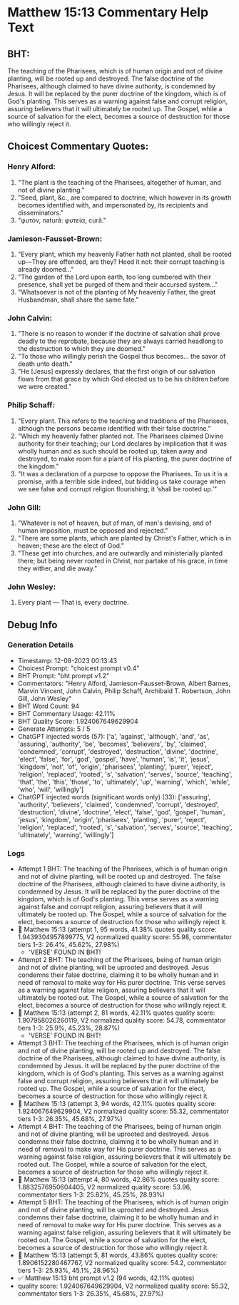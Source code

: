 # Matthew 15:13 Commentary Help Text

## BHT:
The teaching of the Pharisees, which is of human origin and not of divine planting, will be rooted up and destroyed. The false doctrine of the Pharisees, although claimed to have divine authority, is condemned by Jesus. It will be replaced by the purer doctrine of the kingdom, which is of God's planting. This serves as a warning against false and corrupt religion, assuring believers that it will ultimately be rooted up. The Gospel, while a source of salvation for the elect, becomes a source of destruction for those who willingly reject it.

## Choicest Commentary Quotes:
### Henry Alford:
1. "The plant is the teaching of the Pharisees, altogether of human, and not of divine planting."
2. "Seed, plant, &c., are compared to doctrine, which however in its growth becomes identified with, and impersonated by, its recipients and disseminators."
3. "φυτόν, naturâ: φυτεία, curâ."

### Jamieson-Fausset-Brown:
1. "Every plant, which my heavenly Father hath not planted, shall be rooted up—They are offended, are they? Heed it not: their corrupt teaching is already doomed..."
2. "The garden of the Lord upon earth, too long cumbered with their presence, shall yet be purged of them and their accursed system..."
3. "Whatsoever is not of the planting of My heavenly Father, the great Husbandman, shall share the same fate."

### John Calvin:
1. "There is no reason to wonder if the doctrine of salvation shall prove deadly to the reprobate, because they are always carried headlong to the destruction to which they are doomed."
2. "To those who willingly perish the Gospel thus becomes... the savor of death unto death."
3. "He [Jesus] expressly declares, that the first origin of our salvation flows from that grace by which God elected us to be his children before we were created."

### Philip Schaff:
1. "Every plant. This refers to the teaching and traditions of the Pharisees, although the persons became identified with their false doctrine."
2. "Which my heavenly father planted not. The Pharisees claimed Divine authority for their teaching; our Lord declares by implication that it was wholly human and as such should be rooted up, taken away and destroyed, to make room for a plant of His planting, the purer doctrine of the kingdom."
3. "It was a declaration of a purpose to oppose the Pharisees. To us it is a promise, with a terrible side indeed, but bidding us take courage when we see false and corrupt religion flourishing; it ‘shall be rooted up.’"

### John Gill:
1. "Whatever is not of heaven, but of man, of man's devising, and of human imposition, must be opposed and rejected."
2. "There are some plants, which are planted by Christ's Father, which is in heaven; these are the elect of God."
3. "These get into churches, and are outwardly and ministerially planted there; but being never rooted in Christ, nor partake of his grace, in time they wither, and die away."

### John Wesley:
1. Every plant — That is, every doctrine.



## Debug Info
### Generation Details
- Timestamp: 12-08-2023 00:13:43
- Choicest Prompt: "choicest prompt v0.4"
- BHT Prompt: "bht prompt v1.2"
- Commentators: "Henry Alford, Jamieson-Fausset-Brown, Albert Barnes, Marvin Vincent, John Calvin, Philip Schaff, Archibald T. Robertson, John Gill, John Wesley"
- BHT Word Count: 94
- BHT Commentary Usage: 42.11%
- BHT Quality Score: 1.924067649629904
- Generate Attempts: 5 / 5
- ChatGPT injected words (57):
	['a', 'against', 'although', 'and', 'as', 'assuring', 'authority', 'be', 'becomes', 'believers', 'by', 'claimed', 'condemned', 'corrupt', 'destroyed', 'destruction', 'divine', 'doctrine', 'elect', 'false', 'for', 'god', 'gospel', 'have', 'human', 'is', 'it', 'jesus', 'kingdom', 'not', 'of', 'origin', 'pharisees', 'planting', 'purer', 'reject', 'religion', 'replaced', 'rooted', 's', 'salvation', 'serves', 'source', 'teaching', 'that', 'the', 'this', 'those', 'to', 'ultimately', 'up', 'warning', 'which', 'while', 'who', 'will', 'willingly']
- ChatGPT injected words (significant words only) (33):
	['assuring', 'authority', 'believers', 'claimed', 'condemned', 'corrupt', 'destroyed', 'destruction', 'divine', 'doctrine', 'elect', 'false', 'god', 'gospel', 'human', 'jesus', 'kingdom', 'origin', 'pharisees', 'planting', 'purer', 'reject', 'religion', 'replaced', 'rooted', 's', 'salvation', 'serves', 'source', 'teaching', 'ultimately', 'warning', 'willingly']

### Logs
- Attempt 1 BHT: The teaching of the Pharisees, which is of human origin and not of divine planting, will be rooted up and destroyed. The false doctrine of the Pharisees, although claimed to have divine authority, is condemned by Jesus. It will be replaced by the purer doctrine of the kingdom, which is of God's planting. This verse serves as a warning against false and corrupt religion, assuring believers that it will ultimately be rooted up. The Gospel, while a source of salvation for the elect, becomes a source of destruction for those who willingly reject it.
- 🔄 Matthew 15:13 (attempt 1, 95 words, 41.38% quotes quality score: 1.9439304957899775, V2 normalized quality score: 55.98, commentator tiers 1-3: 26.4%, 45.62%, 27.98%) 
	- 'VERSE' FOUND IN BHT!
- Attempt 2 BHT: The teaching of the Pharisees, being of human origin and not of divine planting, will be uprooted and destroyed. Jesus condemns their false doctrine, claiming it to be wholly human and in need of removal to make way for His purer doctrine. This verse serves as a warning against false religion, assuring believers that it will ultimately be rooted out. The Gospel, while a source of salvation for the elect, becomes a source of destruction for those who willingly reject it.
- 🔄 Matthew 15:13 (attempt 2, 81 words, 42.11% quotes quality score: 1.907958026260119, V2 normalized quality score: 54.78, commentator tiers 1-3: 25.9%, 45.23%, 28.87%) 
	- 'VERSE' FOUND IN BHT!
- Attempt 3 BHT: The teaching of the Pharisees, which is of human origin and not of divine planting, will be rooted up and destroyed. The false doctrine of the Pharisees, although claimed to have divine authority, is condemned by Jesus. It will be replaced by the purer doctrine of the kingdom, which is of God's planting. This serves as a warning against false and corrupt religion, assuring believers that it will ultimately be rooted up. The Gospel, while a source of salvation for the elect, becomes a source of destruction for those who willingly reject it.
- 🔄 Matthew 15:13 (attempt 3, 94 words, 42.11% quotes quality score: 1.924067649629904, V2 normalized quality score: 55.32, commentator tiers 1-3: 26.35%, 45.68%, 27.97%)
- Attempt 4 BHT: The teaching of the Pharisees, being of human origin and not of divine planting, will be uprooted and destroyed. Jesus condemns their false doctrine, claiming it to be wholly human and in need of removal to make way for His purer doctrine. This serves as a warning against false religion, assuring believers that it will ultimately be rooted out. The Gospel, while a source of salvation for the elect, becomes a source of destruction for those who willingly reject it.
- 🔄 Matthew 15:13 (attempt 4, 80 words, 42.86% quotes quality score: 1.8832576950604405, V2 normalized quality score: 53.96, commentator tiers 1-3: 25.82%, 45.25%, 28.93%)
- Attempt 5 BHT: The teaching of the Pharisees, which is of human origin and not of divine planting, will be uprooted and destroyed. Jesus condemns their false doctrine, claiming it to be wholly human and in need of removal to make way for His purer doctrine. This serves as a warning against false religion, assuring believers that it will ultimately be rooted out. The Gospel, while a source of salvation for the elect, becomes a source of destruction for those who willingly reject it.
- 🔄 Matthew 15:13 (attempt 5, 81 words, 43.86% quotes quality score: 1.8906152280467767, V2 normalized quality score: 54.2, commentator tiers 1-3: 25.93%, 45.1%, 28.96%)
- ✅ Matthew 15:13 bht prompt v1.2 (94 words, 42.11% quotes)
- quality score: 1.924067649629904, V2 normalized quality score: 55.32, commentator tiers 1-3: 26.35%, 45.68%, 27.97%)